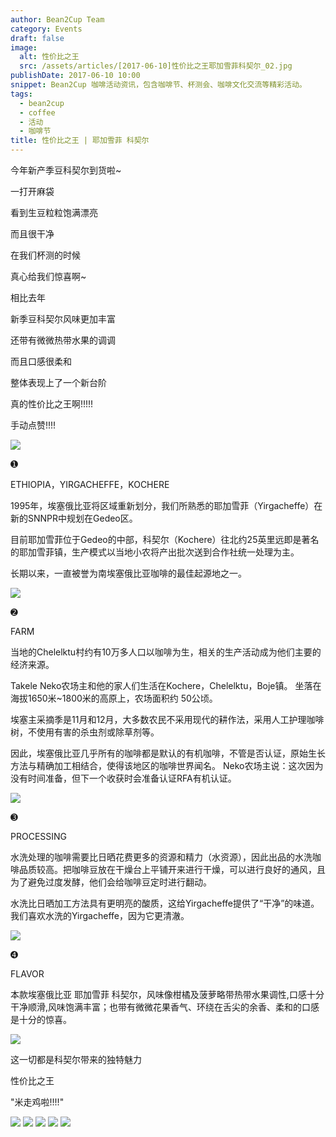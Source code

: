 ```yaml
---
author: Bean2Cup Team
category: Events
draft: false
image:
  alt: 性价比之王
  src: /assets/articles/[2017-06-10]性价比之王耶加雪菲科契尔_02.jpg
publishDate: 2017-06-10 10:00
snippet: Bean2Cup 咖啡活动资讯，包含咖啡节、杯测会、咖啡文化交流等精彩活动。
tags:
  - bean2cup
  - coffee
  - 活动
  - 咖啡节
title: 性价比之王 | 耶加雪菲 科契尔
---
```


今年新产季豆科契尔到货啦~

一打开麻袋

看到生豆粒粒饱满漂亮

而且很干净

在我们杯测的时候

真心给我们惊喜啊~

相比去年

新季豆科契尔风味更加丰富

还带有微微热带水果的调调

而且口感很柔和

整体表现上了一个新台阶

真的性价比之王啊!!!!!

手动点赞!!!!

![](/assets/articles/[2017-06-10]性价比之王耶加雪菲科契尔_02.jpg)

➊

ETHIOPIA，YIRGACHEFFE，KOCHERE

1995年，埃塞俄比亚将区域重新划分，我们所熟悉的耶加雪菲（Yirgacheffe）在新的SNNPR中规划在Gedeo区。

目前耶加雪菲位于Gedeo的中部，科契尔（Kochere）往北约25英里远即是著名的耶加雪菲镇，生产模式以当地小农将产出批次送到合作社统一处理为主。

长期以来，一直被誉为南埃塞俄比亚咖啡的最佳起源地之一。

![](/assets/articles/[2017-06-10]性价比之王耶加雪菲科契尔_03.jpg)

➋

FARM

当地的Chelelktu村约有10万多人口以咖啡为生，相关的生产活动成为他们主要的经济来源。

Takele Neko农场主和他的家人们生活在Kochere，Chelelktu，Boje镇。 坐落在海拔1650米~1800米的高原上，农场面积约
50公顷。

埃塞主采摘季是11月和12月，大多数农民不采用现代的耕作法，采用人工护理咖啡树，不使用有害的杀虫剂或除草剂等。

因此，埃塞俄比亚几乎所有的咖啡都是默认的有机咖啡，不管是否认证，原始生长方法与精确加工相结合，使得该地区的咖啡世界闻名。
Neko农场主说：这次因为没有时间准备，但下一个收获时会准备认证RFA有机认证。

![](/assets/articles/[2017-06-10]性价比之王耶加雪菲科契尔_04.jpg)

➌

PROCESSING

水洗处理的咖啡需要比日晒花费更多的资源和精力（水资源），因此出品的水洗咖啡品质较高。把咖啡豆放在干燥台上平铺开来进行干燥，可以进行良好的通风，且为了避免过度发酵，他们会给咖啡豆定时进行翻动。

水洗比日晒加工方法具有更明亮的酸质，这给Yirgacheffe提供了“干净”的味道。我们喜欢水洗的Yirgacheffe，因为它更清澈。

![](/assets/articles/[2017-06-10]性价比之王耶加雪菲科契尔_05.jpg)

➍

FLAVOR

本款埃塞俄比亚 耶加雪菲
科契尔，风味像柑橘及菠萝略带热带水果调性,口感十分干净顺滑,风味饱满丰富；也带有微微花果香气、环绕在舌尖的余香、柔和的口感是十分的惊喜。

![](/assets/articles/[2017-06-10]性价比之王耶加雪菲科契尔_06.jpg)

这一切都是科契尔带来的独特魅力

性价比之王

"米走鸡啦!!!!"

![](/assets/articles/[2017-06-10]性价比之王耶加雪菲科契尔_07.jpg)
![](/assets/articles/[2017-06-10]性价比之王耶加雪菲科契尔_08.jpg)
![](/assets/articles/[2017-06-10]性价比之王耶加雪菲科契尔_09.jpg)
![](/assets/articles/[2017-06-10]性价比之王耶加雪菲科契尔_10.jpg)
![](/assets/articles/[2017-06-10]性价比之王耶加雪菲科契尔_11.jpg)
